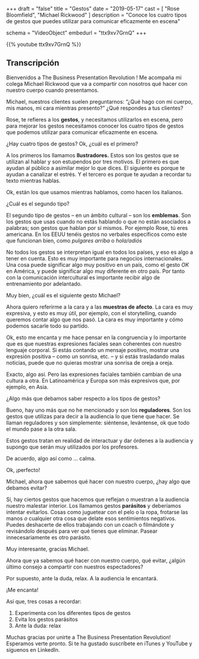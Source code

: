+++
draft 		= "false"
title 		= "Gestos"
date		= "2019-05-17"
cast		= [ "Rose Bloomfield", "Michael Rickwood" ]
description = "Conoce los cuatro tipos de gestos que puedes utilizar para comunicar eficazmente en escena"

schema			= "VideoObject"
embedurl			= "ttx9xv7GrnQ"
+++

{{% youtube ttx9xv7GrnQ %}}

## Transcripción

Bienvenidos a The Business Presentation Revolution !
Me acompaña mi colega Michael Rickwood que va a compartir con nosotros qué hacer con nuestro cuerpo cuando presentamos. 

Michael, nuestros clientes suelen preguntarnos: “¿Qué hago con mi cuerpo, mis manos, mi cara mientras presento?” ¿Qué respondes a tus clientes?

Rose, te refieres a los **gestos**, y necesitamos utilizarlos en escena, pero para mejorar los gestos necesitamos conocer los cuatro tipos de gestos que podemos utilizar para comunicar eficazmente en escena.

¿Hay cuatro tipos de gestos? Ok, ¿cuál es el primero?

A los primeros los llamamos **Ilustradores.**
Estos son los gestos que se utilizan al hablar y son estupendos por tres motivos. El primero es que ayudan al público a asimilar mejor lo que dices. El siguiente es porque te ayudan a canalizar el estrés. Y el tercero es porque te ayudan a recordar tu texto mientras hablas.

Ok, están los que usamos mientras hablamos, como hacen los italianos.

¿Cuál es el segundo tipo?

El segundo tipo de gestos – en un ámbito cultural – son los **emblemas**. Son los gestos que usas cuando no estás hablando o que no están asociados a palabras; son gestos que hablan por sí mismos. Por ejemplo Rose, tú eres americana. En los EEUU tenéis gestos no verbales específicos como este que funcionan bien, como *pulgares arriba* o *hola/adiós*

No todos los gestos se interpretan igual en todos los países, y eso es algo a tener en cuenta. Esto es muy importante para negocios internacionales. Una cosa puede significar algo muy positivo en un país, como el gesto *OK* en América, y puede significar algo muy diferente en otro país. Por tanto con la comunicación intercultural es importante recibir algo de entrenamiento por adelantado.

Muy bien, ¿cuál es el siguiente gesto Michael?

Ahora quiero referirme a la cara y a las **muestras de afecto**. La cara es muy expresiva, y esto es muy útil, por ejemplo, con el storytelling, cuando queremos contar algo que nos pasó. La cara es muy importante y cómo podemos sacarle todo su partido.

Ok, esto me encanta y me hace pensar en la congruencia y lo importante que es que nuestras expresiones faciales sean coherentes con nuestro lenguaje corporal. Si estás contando un mensaje positivo, mostrar una expresión positiva – como un sonrisa, etc. – y si estás trasladando malas noticias, puede que no quieras mostrar una sonrisa de oreja a oreja.

Exacto, algo así. Pero las expresiones faciales también cambian de una cultura a otra. En Latinoamérica y Europa son más expresivos que, por ejemplo, en Asia.

¿Algo más que debamos saber respecto a los tipos de gestos?

Bueno, hay uno más que no he mencionado y son los **reguladores**. Son los gestos que utilizas para decir a la audiencia lo que tiene que hacer. Se llaman reguladores y son simplemente: siéntense, levántense, ok que todo el mundo pase a la otra sala.

Estos gestos tratan en realidad de interactuar y dar órdenes a la audiencia y supongo que serán muy utilizados por los profesores. 

De acuerdo, algo así como ... calma.

Ok, ¡perfecto!

Michael, ahora que sabemos qué hacer con nuestro cuerpo, ¿hay algo que debamos evitar?

Sí, hay ciertos gestos que hacemos que reflejan o muestran a la audiencia nuestro malestar interior. Los llamamos gestos **parásitos** y deberíamos intentar evitarlos. Cosas como juguetear con el pelo o la ropa, frotarse las manos *o* cualquier otra cosa que delate esos sentimientos negativos. Puedes deshacerte de ellos trabajando con un coach o filmándote y revisándolo después para ver qué tienes que eliminar. Pasear innecesariamente es otro parásito.

Muy interesante, gracias Michael.

Ahora que ya sabemos qué hacer con nuestro cuerpo, qué evitar, ¿algún último consejo a compartir con nuestros espectadores?

Por supuesto, ante la duda, relax.
A la audiencia le encantará.

¡Me encanta! 

Así que, tres cosas a recordar:

1. Experimenta con los diferentes tipos de gestos
1. Evita los gestos parásitos
1. Ante la duda: relax

Muchas gracias por unirte a The Business Presentation Revolution! Esperamos verte pronto. Si te ha gustado suscríbete en iTunes y YouTube y síguenos en LinkedIn.
